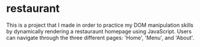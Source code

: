 # restaurant

This is a project that I made in order to practice my DOM manipulation skills by dynamically rendering a restauraunt homepage using JavaScript. Users can navigate through the three different pages: 'Home', 'Menu', and 'About'.
